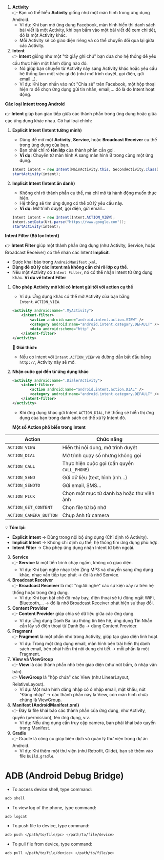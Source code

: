 1. **Activity**  
    👉 Bạn có thể hiểu **Activity** giống như một màn hình trong ứng dụng Android.
    - Ví dụ: Khi bạn mở ứng dụng Facebook, màn hình hiển thị danh sách bài viết là một Activity, khi bạn bấm vào một bài viết để xem chi tiết, đó là một Activity khác.
    - Mỗi Activity sẽ có giao diện riêng và có thể chuyển đổi qua lại giữa các Activity.
2. **Intent**  
    👉 **Intent** giống như một "tờ giấy ghi chú" bạn đưa cho hệ thống để yêu cầu thực hiện một hành động nào đó.
    - Nó giúp bạn chuyển từ Activity này sang Activity khác hoặc yêu cầu hệ thống làm một việc gì đó (như mở trình duyệt, gọi điện, gửi email…).
    - Ví dụ: Khi bạn nhấn vào nút "Chia sẻ" trên Facebook, một hộp thoại hiện ra để chọn ứng dụng gửi tin nhắn, email,… đó là do Intent hoạt động.

 **Các loại Intent trong Android**

👉 **Intent** giúp bạn giao tiếp giữa các thành phần trong ứng dụng hoặc giữa các ứng dụng khác nhau. Có hai loại chính:
	
1. **Explicit Intent (Intent tường minh)**
    
    - Dùng để mở một **Activity**, **Service**, hoặc **Broadcast Receiver** cụ thể trong ứng dụng của bạn.
    - Bạn phải chỉ rõ **tên lớp** của thành phần cần gọi.
    - **Ví dụ:** Chuyển từ màn hình A sang màn hình B trong cùng một ứng dụng.
    
    ```java
    Intent intent = new Intent(MainActivity.this, SecondActivity.class);
    startActivity(intent);
    ```
    
2. **Implicit Intent (Intent ẩn danh)**
    
    - Không chỉ rõ thành phần cụ thể, mà chỉ mô tả hành động muốn thực hiện.
    - Hệ thống sẽ tìm ứng dụng có thể xử lý yêu cầu này.
    - **Ví dụ:** Mở trình duyệt, gọi điện, gửi email…
    
    ```java
    Intent intent = new Intent(Intent.ACTION_VIEW);
    intent.setData(Uri.parse("https://www.google.com"));
    startActivity(intent);
    ```

 **Intent Filter (Bộ lọc Intent)**

👉 **Intent Filter** giúp một thành phần ứng dụng (như Activity, Service, hoặc Broadcast Receiver) có thể nhận các Intent **Implicit**.

- Được khai báo trong `AndroidManifest.xml`.
- **Dùng để xử lý các Intent mà không cần chỉ rõ lớp cụ thể**.
- Nếu một Activity có `Intent Filter`, nó có thể nhận Intent từ ứng dụng khác.
 **Ví dụ về Intent Filter**

1. **Cho phép Activity mở khi có Intent gửi tới với action cụ thể**
    
    - Ví dụ: Ứng dụng khác có thể mở Activity của bạn bằng `Intent.ACTION_VIEW`.
    
    ```xml
    <activity android:name=".MyActivity">
        <intent-filter>
            <action android:name="android.intent.action.VIEW" />
            <category android:name="android.intent.category.DEFAULT" />
            <data android:scheme="http" />
        </intent-filter>
    </activity>
    ```
    
    🔹 **Giải thích:**
    
    - Nếu có Intent với `Intent.ACTION_VIEW` và đường dẫn bắt đầu bằng `http://`, Activity này sẽ mở.
2. **Nhận cuộc gọi đến từ ứng dụng khác**
    
    ```xml
    <activity android:name=".DialerActivity">
        <intent-filter>
            <action android:name="android.intent.action.DIAL" />
            <category android:name="android.intent.category.DEFAULT" />
        </intent-filter>
    </activity>
    ```
    
    - Khi ứng dụng khác gửi Intent `ACTION_DIAL`, hệ thống sẽ hiển thị ứng dụng của bạn trong danh sách có thể xử lý Intent đó.
    
	 **Một số Action phổ biến trong Intent**

| **Action**             | **Chức năng**                               |
| ---------------------- | ------------------------------------------- |
| `ACTION_VIEW`          | Hiển thị nội dung, mở trình duyệt           |
| `ACTION_DIAL`          | Mở trình quay số nhưng không gọi            |
| `ACTION_CALL`          | Thực hiện cuộc gọi (cần quyền `CALL_PHONE`) |
| `ACTION_SEND`          | Gửi dữ liệu (text, hình ảnh…)               |
| `ACTION_SENDTO`        | Gửi email, SMS…                             |
| `ACTION_PICK`          | Chọn một mục từ danh bạ hoặc thư viện ảnh   |
| `ACTION_GET_CONTENT`   | Chọn file từ bộ nhớ                         |
| `ACTION_CAMERA_BUTTON` | Chụp ảnh từ camera                          |

💡 **Tóm lại:**

- **Explicit Intent** → Dùng trong nội bộ ứng dụng (Chỉ định rõ Activity).
- **Implicit Intent** → Không chỉ định cụ thể, hệ thống tìm ứng dụng phù hợp.
- **Intent Filter** → Cho phép ứng dụng nhận Intent từ bên ngoài.


3. **Service**  
    👉 **Service** là một tiến trình chạy ngầm, không có giao diện.
    - Ví dụ: Khi bạn nghe nhạc trên Zing MP3 và chuyển sang ứng dụng khác, nhạc vẫn tiếp tục phát → đó là nhờ Service.
4. **Broadcast Receiver**  
    👉 **Broadcast Receiver** là một "người nghe" các sự kiện xảy ra trên hệ thống hoặc trong ứng dụng.
    - Ví dụ: Khi bạn bật chế độ máy bay, điện thoại sẽ tự động ngắt WiFi, Bluetooth,… → đó là nhờ Broadcast Receiver phát hiện sự thay đổi.
5. **Content Provider**  
    👉 **Content Provider** giúp chia sẻ dữ liệu giữa các ứng dụng.
    - Ví dụ: Ứng dụng Danh Bạ lưu thông tin liên hệ, ứng dụng Tin Nhắn cần lấy số điện thoại từ Danh Bạ → dùng Content Provider.
6. **Fragment**  
    👉 **Fragment** là một phần nhỏ trong Activity, giúp tạo giao diện linh hoạt.
    - Ví dụ: Trong một ứng dụng email, màn hình bên trái hiển thị danh sách email, bên phải hiển thị nội dung chi tiết → mỗi phần là một Fragment.
7. **View và ViewGroup**  
    👉 **View** là các thành phần nhỏ trên giao diện (như nút bấm, ô nhập văn bản).  
    👉 **ViewGroup** là "hộp chứa" các View (như LinearLayout, RelativeLayout).
    - Ví dụ: Một màn hình đăng nhập có ô nhập email, mật khẩu, nút "Đăng nhập" → các thành phần này là View, còn màn hình chứa chúng là ViewGroup.
8. **Manifest (AndroidManifest.xml)**  
    👉 Đây là file khai báo các thành phần của ứng dụng, như Activity, quyền (permission), tên ứng dụng, v.v.
    - Ví dụ: Nếu ứng dụng cần truy cập camera, bạn phải khai báo quyền trong Manifest.
9. **Gradle**  
    👉 Gradle là công cụ giúp biên dịch và quản lý thư viện trong dự án Android.
    - Ví dụ: Khi thêm một thư viện (như Retrofit, Glide), bạn sẽ thêm vào file `build.gradle`.

# ADB (Android Debug Bridge)

- To access device shell, type command:
```bash
adb shell
```

- To view log of the phone, type command:
```bash
adb logcat
```

- To push file to device, type command:
```bash
adb push </path/to/file/pc> </path/to/file/device>
```

- To pull file from device, type command:
```bash
adb pull </path/to/file/device> </path/to/file/pc>
```

